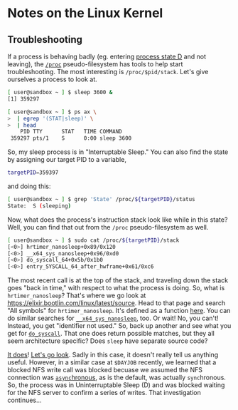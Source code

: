 # Notes on the Linux Kernel

## Troubleshooting

If a process is behaving badly (eg. entering
[process state D][240419a] and not leaving), the [`/proc`][240419b]
pseudo-filesystem has tools to help start troubleshooting. The most
interesting is `/proc/$pid/stack`. Let's give ourselves a process to
look at.

```bash
[ user@sandbox ~ ] $ sleep 3600 &
[1] 359297

[ user@sandbox ~ ] $ ps ax \
>  | egrep '(STAT|sleep)' \
>  | head
    PID TTY      STAT   TIME COMMAND
 359297 pts/1    S      0:00 sleep 3600
```

So, my sleep process is in "Interruptable Sleep." You can also find
the state by assigning our target PID to a variable,

```bash
targetPID=359397
```

and doing this:

```bash
[ user@sandbox ~ ] $ grep 'State' /proc/${targetPID}/status
State:  S (sleeping)
```

Now, what does the process's instruction stack look like while in this
state? Well, you can find that out from the `/proc` pseudo-filesystem
as well.

```bash
[ user@sandbox ~ ] $ sudo cat /proc/${targetPID}/stack
[<0>] hrtimer_nanosleep+0x89/0x120
[<0>] __x64_sys_nanosleep+0x96/0xd0
[<0>] do_syscall_64+0x5b/0x1b0
[<0>] entry_SYSCALL_64_after_hwframe+0x61/0xc6
```

The most recent call is at the top of the stack, and traveling down the
stack goes "back in time," with respect to what the process is doing.
So, what is `hrtimer_nanosleep`? That's where we go look at
https://elixir.bootlin.com/linux/latest/source. Head to that page and
search "All symbols" for `hrtimer_nanosleep`. It's defined as a
function [here][240419c]. You can do similar searches for
[`__x64_sys_nanosleep`][240419d], too. Or wait! No, you can't! Instead,
you get "identifier not used." So, back up another and see what you get
for [`do_syscall`][240419e]. That one does return possible matches, but
they all seem architecture specific? Does `sleep` have separate source
code?

[It does][240419f]! [Let's go look][240419g]. Sadly in this case, it
doesn't really tell us anything useful. However, in a similar case at
`$DAYJOB` recently, we learned that a blocked NFS write call was
blocked becuase we assumed the NFS connection was
[`async`hronous][240419h], as is the default, was actually
`sync`hronous. So, the process was in Uninterruptable Sleep (D) and
was blocked waiting for the NFS server to confirm a series of writes.
That investigation continues...

[240419a]: https://www.baeldung.com/linux/process-states
[240419b]: https://docs.kernel.org/filesystems/proc.html
[240419c]: https://elixir.bootlin.com/linux/latest/source/kernel/time/hrtimer.c#L2087
[240419d]: https://elixir.bootlin.com/linux/latest/A/ident/__x64_sys_nanosleep
[240419e]: https://elixir.bootlin.com/linux/latest/A/ident/do_syscall
[240419f]: https://duckduckgo.com/?t=h_&q=linux+sleep+source+code&ia=web
[240419g]: https://github.com/coreutils/coreutils/blob/master/src/sleep.c
[240419h]: https://linux.die.net/man/5/nfs
